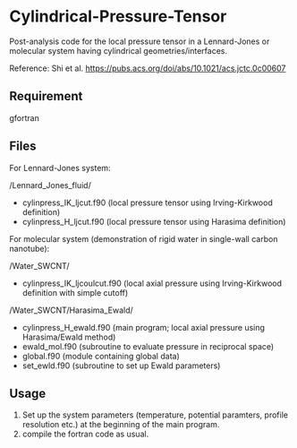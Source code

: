 # Cylindrical-Pressure-Tensor
Post-analysis code for the local pressure tensor in a Lennard-Jones or molecular system having cylindrical geometries/interfaces. 

Reference: Shi et al. https://pubs.acs.org/doi/abs/10.1021/acs.jctc.0c00607

## Requirement
gfortran

## Files
For Lennard-Jones system:

/Lennard_Jones_fluid/
- cylinpress_IK_ljcut.f90 (local pressure tensor using Irving-Kirkwood definition)
- cylinpress_H_ljcut.f90 (local pressure tensor using Harasima definition)

For molecular system (demonstration of rigid water in single-wall carbon nanotube):

/Water_SWCNT/
- cylinpress_IK_ljcoulcut.f90 (local axial pressure using Irving-Kirkwood definition with simple cutoff)

/Water_SWCNT/Harasima_Ewald/
- cylinpress_H_ewald.f90 (main program; local axial pressure using Harasima/Ewald method)
- ewald_mol.f90 (subroutine to evaluate pressure in reciprocal space)
- global.f90 (module containing global data)
- set_ewld.f90 (subroutine to set up Ewald parameters)

## Usage
1. Set up the system parameters (temperature, potential paramters, profile resolution etc.) at the beginning of the main program.
2. compile the fortran code as usual.

